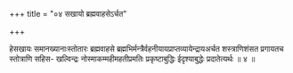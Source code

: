 +++
title = "०४ सखायो ब्रह्मवाहसेऽर्चत"

+++

हेसखायः समानख्यानाःस्तोतारः ब्रह्मवाहसे ब्रह्मभिर्मन्त्रैर्वहनीयायप्राप्तव्यायेन्द्रायअर्चत शस्त्राणिशंसत प्रगायतच स्तोत्राणि सहिस- खल्विन्द्रः नोस्माकम्महीमहतीप्रमतिः प्रकृष्टाबुद्धिः ईदृश्याबुद्धेः प्रदातेत्यर्थः ॥ ४ ॥